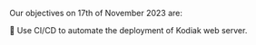 Our objectives on 17th of November 2023 are:

:pencil: Use CI/CD to automate the deployment of Kodiak web server.
